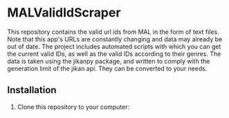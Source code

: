 # MALValidIdScraper

This repository contains the valid url ids from MAL in the form of text files.
Note that this app's URLs are constantly changing and data may already be out of date.
The project includes automated scripts with which you can get the current valid IDs, as well as the valid IDs according to their genres.
The data is taken using the jikanpy package, and written to comply with the generation limit of the jikan api.
They can be converted to your needs.



## Installation
1. Clone this repository to your computer:
